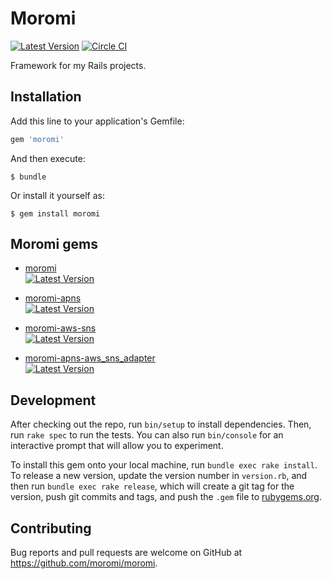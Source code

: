 # Moromi

[![Latest Version](https://img.shields.io/gem/v/moromi.svg)](http://rubygems.org/gems/moromi)
[![Circle CI](https://circleci.com/gh/moromi/moromi.svg?style=svg)](https://circleci.com/gh/moromi/moromi)

Framework for my Rails projects.

## Installation

Add this line to your application's Gemfile:

```ruby
gem 'moromi'
```

And then execute:

    $ bundle

Or install it yourself as:

    $ gem install moromi

## Moromi gems

- [moromi](https://github.com/moromi/moromi)  
[![Latest Version](https://img.shields.io/gem/v/moromi.svg)](http://rubygems.org/gems/moromi)

- [moromi-apns](https://github.com/moromi/moromi-apns)  
[![Latest Version](https://img.shields.io/gem/v/moromi-apns.svg)](http://rubygems.org/gems/moromi-apns)

- [moromi-aws-sns](https://github.com/moromi/moromi-aws-sns)  
[![Latest Version](https://img.shields.io/gem/v/moromi-aws-sns.svg)](http://rubygems.org/gems/moromi-aws-sns)

- [moromi-apns-aws_sns_adapter](https://github.com/moromi/moromi-apns-aws_sns_adapter)  
[![Latest Version](https://img.shields.io/gem/v/moromi-apns-aws_sns_adapter.svg)](http://rubygems.org/gems/moromi-apns-aws_sns_adapter)


## Development

After checking out the repo, run `bin/setup` to install dependencies. Then, run `rake spec` to run the tests. You can also run `bin/console` for an interactive prompt that will allow you to experiment.

To install this gem onto your local machine, run `bundle exec rake install`. To release a new version, update the version number in `version.rb`, and then run `bundle exec rake release`, which will create a git tag for the version, push git commits and tags, and push the `.gem` file to [rubygems.org](https://rubygems.org).

## Contributing

Bug reports and pull requests are welcome on GitHub at https://github.com/moromi/moromi.

